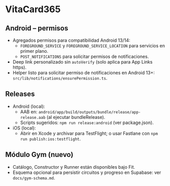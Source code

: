 <!-- TODO: Implementa “KV Tester Gate” con estos requerimientos:

Contexto:
- App React + Vite + Capacitor.
- Supabase JS v2.
- Tenemos 2 Edge Functions ya desplegadas:
  - POST https://<PROJECT>.functions.supabase.co/redeem_kv_code
    body: { code: string, deviceId: string }
    resp: { ok: boolean, status?: "redeemed"|"already_redeemed", reason?: string }
  - POST https://<PROJECT>.functions.supabase.co/link_kv_redemption
    body: { userId: string, deviceId: string }
    resp: { ok: boolean }

Objetivo:
1) Página /invita: input de folio (default “VITAKV-UNICO”), botón “Entrar”.
   - Obtiene deviceId estable (Capacitor Preferences + Device.getId(); fallback crypto.randomUUID()).
   - Llama redeem_kv_code.
   - Si ok → sessionStorage.setItem('kv_gate','1') y navega a /auth.
   - Maneja errores: invalid_code, expired, closed, sold_out, bad_request (toast).

2) Hook useLinkKvAfterAuth:
   - Después de signIn/signUp, llama link_kv_redemption con session.user.id + deviceId.
   - No bloquea la UI si falla.

3) Hook useEntitlements(profile?):
   - isKVTester = kv_gate==='1' || profile.tipo_vita==='VITAKV' || profile.entitlements.includes('KV_BETA')
   - paywallEnabled = !isKVTester

4) Guard de rutas:
   - Si !paywallEnabled, ocultar botón de pagar.
   - En ruta /checkout: si !paywallEnabled → Navigate a /app.

5) DX:
   - Rutas y componentes en TypeScript, módulos ESM, React Router v6.
   - No dependas de libs extra (solo lo existente).
   - Agrega tipos básicos y comentarios JSDoc.

Criterios de aceptación:
- Con folio válido, /invita → /auth sin ver paywall; /checkout redirige a /app.
- Tras login, perfil queda marcado y sigue sin paywall.
- Si expira el folio o no se redime, se muestra paywall normal.

-->

# VitaCard365

## Android – permisos

- Agregados permisos para compatibilidad Android 13/14:
  - `FOREGROUND_SERVICE` y `FOREGROUND_SERVICE_LOCATION` para servicios en primer plano.
  - `POST_NOTIFICATIONS` para solicitar permisos de notificaciones.
- Deep link personalizado sin `autoVerify` (solo aplica para App Links https).
- Helper listo para solicitar permiso de notificaciones en Android 13+: `src/lib/notifications/ensurePermission.ts`.

## Releases

- Android (local):
  - AAB en: `android/app/build/outputs/bundle/release/app-release.aab` (al ejecutar bundleRelease).
  - Scripts sugeridos: `npm run release:android` (ver package.json).
- iOS (local):
  - Abrir en Xcode y archivar para TestFlight; o usar Fastlane con `npm run publish:ios:testflight`.

## Módulo Gym (nuevo)

- Catálogo, Constructor y Runner están disponibles bajo Fit.
- Esquema opcional para persistir circuitos y progreso en Supabase: ver `docs/gym-schema.md`.

